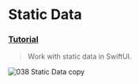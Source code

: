 # Static Data
 ### [Tutorial](https://designcode.io/swiftui-handbook-static-data)
> Work with static data in SwiftUI.

![038  Static Data  copy](https://github.com/mrgsdev/mrgsdev/assets/157994617/a0a63619-2ab4-4326-b349-ae8728ded98c)

